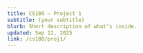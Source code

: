 ```yaml
---
title: CS180 — Project 1
subtitle: (your subtitle)
blurb: Short description of what’s inside.
updated: Sep 12, 2025
link: /cs180/proj1/
---
```

